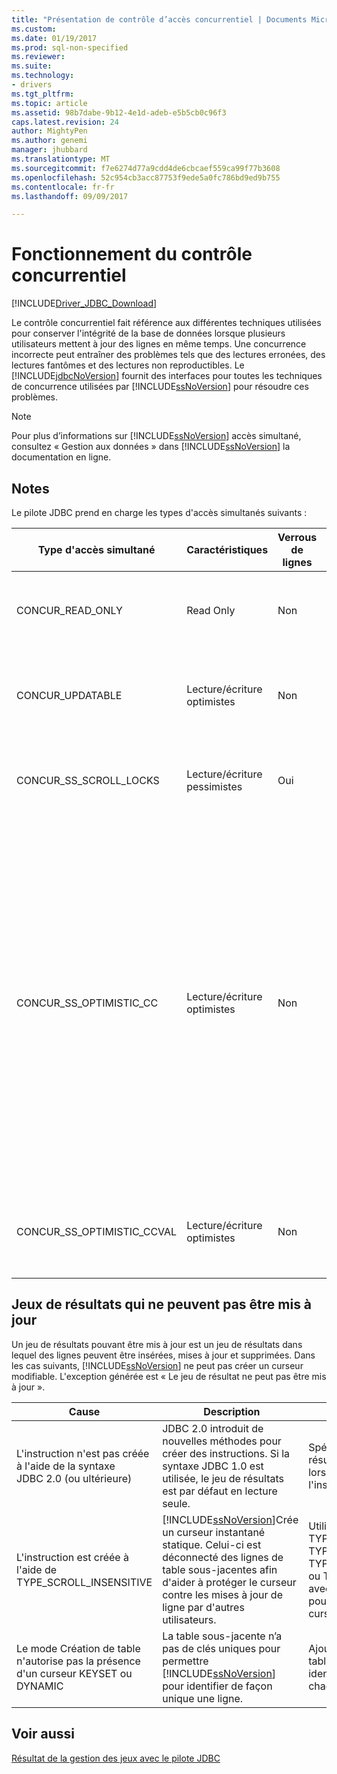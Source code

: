 ```yaml
---
title: "Présentation de contrôle d’accès concurrentiel | Documents Microsoft"
ms.custom: 
ms.date: 01/19/2017
ms.prod: sql-non-specified
ms.reviewer: 
ms.suite: 
ms.technology:
- drivers
ms.tgt_pltfrm: 
ms.topic: article
ms.assetid: 98b7dabe-9b12-4e1d-adeb-e5b5cb0c96f3
caps.latest.revision: 24
author: MightyPen
ms.author: genemi
manager: jhubbard
ms.translationtype: MT
ms.sourcegitcommit: f7e6274d77a9cdd4de6cbcaef559ca99f77b3608
ms.openlocfilehash: 52c954cb3acc87753f9ede5a0fc786bd9ed9b755
ms.contentlocale: fr-fr
ms.lasthandoff: 09/09/2017

---
```

# <a name="understanding-concurrency-control"></a>Fonctionnement du contrôle concurrentiel
[!INCLUDE[Driver_JDBC_Download](../../includes/driver_jdbc_download.md)]

  Le contrôle concurrentiel fait référence aux différentes techniques utilisées pour conserver l'intégrité de la base de données lorsque plusieurs utilisateurs mettent à jour des lignes en même temps. Une concurrence incorrecte peut entraîner des problèmes tels que des lectures erronées, des lectures fantômes et des lectures non reproductibles. Le [!INCLUDE[jdbcNoVersion](../../includes/jdbcnoversion_md.md)] fournit des interfaces pour toutes les techniques de concurrence utilisées par [!INCLUDE[ssNoVersion](../../includes/ssnoversion_md.md)] pour résoudre ces problèmes.  
  
> [!NOTE]  
>  Pour plus d’informations sur [!INCLUDE[ssNoVersion](../../includes/ssnoversion_md.md)] accès simultané, consultez « Gestion aux données » dans [!INCLUDE[ssNoVersion](../../includes/ssnoversion_md.md)] la documentation en ligne.  
  
## <a name="remarks"></a>Notes  
 Le pilote JDBC prend en charge les types d'accès simultanés suivants :  
  
|Type d'accès simultané|Caractéristiques|Verrous de lignes| Description|  
|----------------------|---------------------|---------------|-----------------|  
|CONCUR_READ_ONLY|Read Only|Non|Les mises à jour effectuées à l'aide du curseur ne sont pas autorisées et aucun verrou n'est maintenu sur les lignes constituant le jeu de résultats.|  
|CONCUR_UPDATABLE|Lecture/écriture optimistes|Non|La base de données suppose que la contention de ligne est improbable, mais possible. L'intégrité de ligne est vérifiée avec une comparaison d'horodateurs.|  
|CONCUR_SS_SCROLL_LOCKS|Lecture/écriture pessimistes|Oui|La base de données suppose que la contention de ligne est probable. L'intégrité de ligne est garantie avec le verrouillage de ligne.|  
|CONCUR_SS_OPTIMISTIC_CC|Lecture/écriture optimistes|Non|La base de données suppose que la contention de ligne est improbable, mais possible. Intégrité de la ligne est vérifiée avec un horodatage.<br /><br /> Pour [!INCLUDE[ssVersion2005](../../includes/ssversion2005_md.md)] et versions ultérieures, le serveur ceci par concur_ss_optimistic_ccval, si la table ne contient pas une colonne timestamp.<br /><br /> Pour [!INCLUDE[ssVersion2000](../../includes/ssversion2000_md.md)], si la table sous-jacente possède une colonne timestamp, OPTIMISTIC WITH ROW VERSIONING est utilisé même si OPTIMISTIC WITH VALUES est spécifié. Si OPTIMISTIC WITH ROW VERSIONING est spécifié et que la table ne possède pas d'horodateurs, OPTIMISTIC WITH VALUES est utilisé.|  
|CONCUR_SS_OPTIMISTIC_CCVAL|Lecture/écriture optimistes|Non|La base de données suppose que la contention de ligne est improbable, mais possible. L'intégrité de ligne est vérifiée avec une comparaison des données brutes.|  
  
## <a name="result-sets-that-are-not-updateable"></a>Jeux de résultats qui ne peuvent pas être mis à jour  
 Un jeu de résultats pouvant être mis à jour est un jeu de résultats dans lequel des lignes peuvent être insérées, mises à jour et supprimées. Dans les cas suivants, [!INCLUDE[ssNoVersion](../../includes/ssnoversion_md.md)] ne peut pas créer un curseur modifiable. L'exception générée est « Le jeu de résultat ne peut pas être mis à jour ».  
  
|Cause| Description|Remedy|  
|-----------|-----------------|------------|  
|L'instruction n'est pas créée à l'aide de la syntaxe JDBC 2.0 (ou ultérieure)|JDBC 2.0 introduit de nouvelles méthodes pour créer des instructions. Si la syntaxe JDBC 1.0 est utilisée, le jeu de résultats est par défaut en lecture seule.|Spécifiez le type de jeu de résultats et l'accès simultané lors de la création de l'instruction.|  
|L'instruction est créée à l'aide de TYPE_SCROLL_INSENSITIVE|[!INCLUDE[ssNoVersion](../../includes/ssnoversion_md.md)]Crée un curseur instantané statique. Celui-ci est déconnecté des lignes de table sous-jacentes afin d'aider à protéger le curseur contre les mises à jour de ligne par d'autres utilisateurs.|Utilisez TYPE_SCROLL_SENSITIVE, TYPE_SS_SCROLL_KEYSET, TYPE_SS_SCROLL_DYNAMIC ou TYPE_FORWARD_ONLY avec CONCUR_UPDATABLE pour éviter de créer un curseur statique.|  
|Le mode Création de table n'autorise pas la présence d'un curseur KEYSET ou DYNAMIC|La table sous-jacente n’a pas de clés uniques pour permettre [!INCLUDE[ssNoVersion](../../includes/ssnoversion_md.md)] pour identifier de façon unique une ligne.|Ajoutez des clés uniques à la table afin de fournir une identification unique de chaque ligne.|  
  
## <a name="see-also"></a>Voir aussi  
 [Résultat de la gestion des jeux avec le pilote JDBC](../../connect/jdbc/managing-result-sets-with-the-jdbc-driver.md)  
  
  

